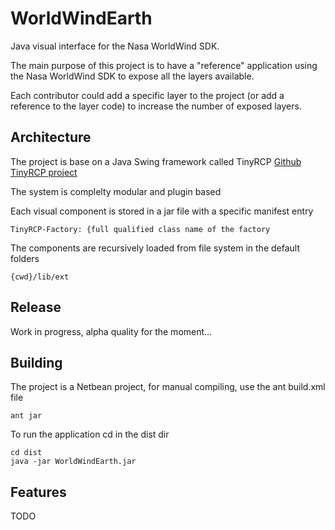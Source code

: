 # WorldWindEarth
Java visual interface for the Nasa WorldWind SDK.

The main purpose of this project is to have a "reference" application using the
Nasa WorldWind SDK to expose all the layers available.

Each contributor could add a specific layer to the project (or add a reference
to the layer code) to increase the number of exposed layers.

## Architecture
The project is base on a Java Swing framework called TinyRCP
[Github TinyRCP project](https://github.com/lsimedia/TinyRCP)

The system is complelty modular and plugin based

Each visual component is stored in a jar file with a specific manifest entry
    
    TinyRCP-Factory: {full qualified class name of the factory


The components are recursively loaded from file system in the default folders

    {cwd}/lib/ext

## Release
Work in progress, alpha quality for the moment...

## Building
The project is a Netbean project, for manual compiling, use the ant build.xml
file

    ant jar

To run the application cd in the dist dir

    cd dist
    java -jar WorldWindEarth.jar

## Features
TODO

